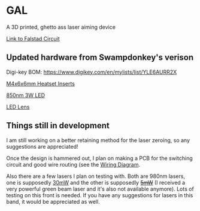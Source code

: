 # GAL
A 3D printed, ghetto ass laser aiming device

[Link to Falstad Circuit](https://tinyurl.com/2n3jw32g)

## Updated hardware from Swampdonkey's verison

Digi-key BOM: https://www.digikey.com/en/mylists/list/YLE6AURR2X

[M4x6x6mm Heatset Inserts](https://a.co/d/dzFERyy)

[850nm 3W LED](https://a.co/d/1zIGPuo)

[LED Lens](https://a.co/d/ejgL7wE)

## Things still in development
I am still working on a better retaining method for the laser zeroing, so any suggestions are appreciated!

Once the design is hammered out, I plan on making a PCB for the switching circuit and good wire routing (see the [Wiring Diagram](https://github.com/knack-69/GAL/blob/main/Wiring%20Diagram.png).

Also there are a few lasers I plan on testing with. Both are 980nm lasers, one is supposedly [30mW](https://www.aliexpress.us/item/2261799874302117.html) and the other is supposedly [~~5mW~~](https://www.amazon.com/dp/B08D9QQPP3) (I received a very powerful green beam laser and it's also not available anymore). Lots of testing on this front is needed. If you have any suggestions for lasers in this band, it would be appreciated as well.
